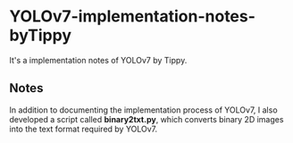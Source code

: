 # YOLOv7-implementation-notes-byTippy
It's a implementation notes of YOLOv7 by Tippy.
## Notes
In addition to documenting the implementation process of YOLOv7, I also developed a script called **binary2txt.py**, which converts binary 2D images into the text format required by YOLOv7.
